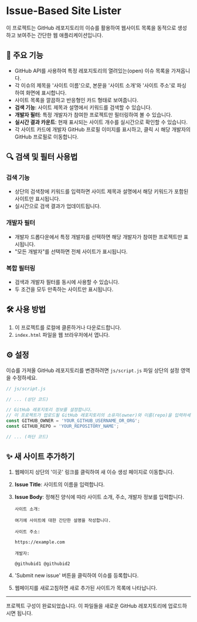 # Issue-Based Site Lister

이 프로젝트는 GitHub 레포지토리의 이슈를 활용하여 웹사이트 목록을 동적으로 생성하고 보여주는 간단한 웹 애플리케이션입니다.

## 🌟 주요 기능

- GitHub API를 사용하여 특정 레포지토리의 열려있는(open) 이슈 목록을 가져옵니다.
- 각 이슈의 제목을 '사이트 이름'으로, 본문을 '사이트 소개'와 '사이트 주소'로 파싱하여 화면에 표시합니다.
- 사이트 목록을 깔끔하고 반응형인 카드 형태로 보여줍니다.
- **검색 기능**: 사이트 제목과 설명에서 키워드를 검색할 수 있습니다.
- **개발자 필터**: 특정 개발자가 참여한 프로젝트만 필터링하여 볼 수 있습니다.
- **실시간 결과 카운트**: 현재 표시되는 사이트 개수를 실시간으로 확인할 수 있습니다.
- 각 사이트 카드에 개발자 GitHub 프로필 이미지를 표시하고, 클릭 시 해당 개발자의 GitHub 프로필로 이동합니다.

## 🔍 검색 및 필터 사용법

### 검색 기능
- 상단의 검색창에 키워드를 입력하면 사이트 제목과 설명에서 해당 키워드가 포함된 사이트만 표시됩니다.
- 실시간으로 검색 결과가 업데이트됩니다.

### 개발자 필터
- 개발자 드롭다운에서 특정 개발자를 선택하면 해당 개발자가 참여한 프로젝트만 표시됩니다.
- "모든 개발자"를 선택하면 전체 사이트가 표시됩니다.

### 복합 필터링
- 검색과 개발자 필터를 동시에 사용할 수 있습니다.
- 두 조건을 모두 만족하는 사이트만 표시됩니다.



## 🛠️ 사용 방법

1.  이 프로젝트를 로컬에 클론하거나 다운로드합니다.
2.  `index.html` 파일을 웹 브라우저에서 엽니다.

## ⚙️ 설정

이슈를 가져올 GitHub 레포지토리를 변경하려면 `js/script.js` 파일 상단의 설정 영역을 수정하세요.

```javascript
// js/script.js

// ... (상단 코드)

// GitHub 레포지토리 정보를 설정합니다.
// 이 프로젝트가 업로드될 GitHub 레포지토리의 소유자(owner)와 이름(repo)을 입력하세요.
const GITHUB_OWNER = 'YOUR_GITHUB_USERNAME_OR_ORG';
const GITHUB_REPO = 'YOUR_REPOSITORY_NAME'; 

// ... (하단 코드)
```

## ✨ 새 사이트 추가하기

1.  웹페이지 상단의 '이곳' 링크를 클릭하여 새 이슈 생성 페이지로 이동합니다.
2.  **Issue Title**: 사이트의 이름을 입력합니다.
3.  **Issue Body**: 정해진 양식에 따라 사이트 소개, 주소, 개발자 정보를 입력합니다.

    ```
    사이트 소개:

    여기에 사이트에 대한 간단한 설명을 작성합니다.

    사이트 주소:

    https://example.com

    개발자:

    @githubid1 @githubid2
    ```

4.  'Submit new issue' 버튼을 클릭하여 이슈를 등록합니다.
5.  웹페이지를 새로고침하면 새로 추가된 사이트가 목록에 나타납니다.

---
프로젝트 구성이 완료되었습니다. 이 파일들을 새로운 GitHub 레포지토리에 업로드하시면 됩니다.